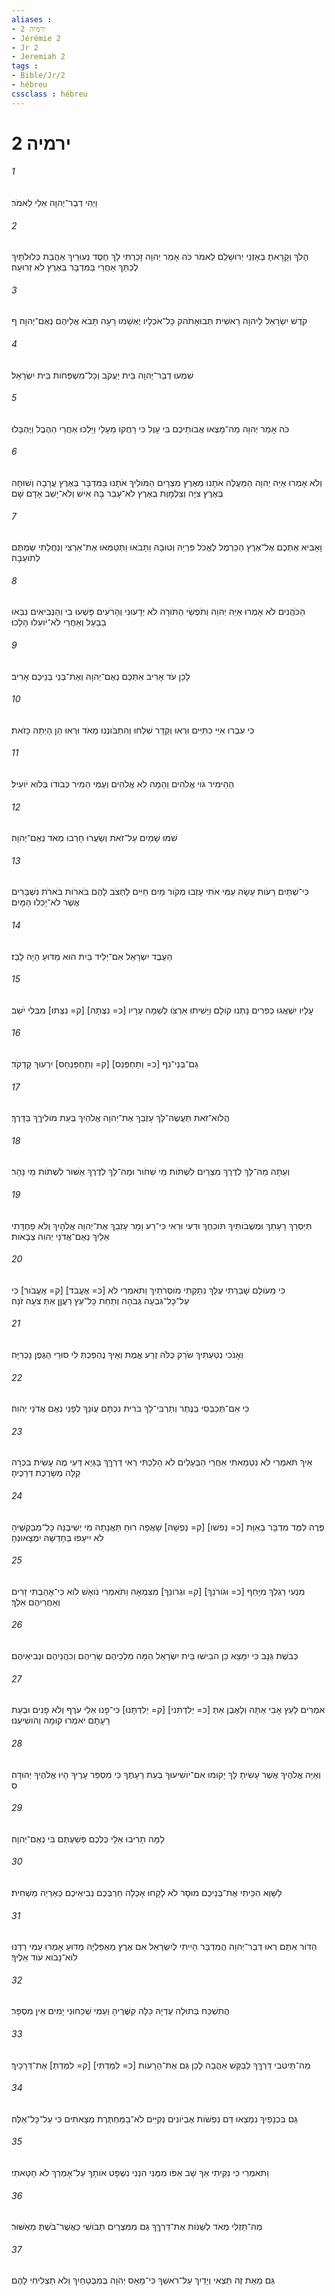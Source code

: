 ```yaml
---
aliases : 
- ירמיה 2
- Jérémie 2
- Jr 2
- Jeremiah 2
tags : 
- Bible/Jr/2
- hébreu
cssclass : hébreu
---
```


# ירמיה 2

###### 1
וַיְהִי דְבַר־יְהוָה אֵלַי לֵאמֹר׃
###### 2
הָלֹךְ וְקָרָאתָ בְאָזְנֵי יְרוּשָׁלִַם לֵאמֹר כֹּה אָמַר יְהוָה זָכַרְתִּי לָךְ חֶסֶד נְעוּרַיִךְ אַהֲבַת כְּלוּלֹתָיִךְ לֶכְתֵּךְ אַחֲרַי בַּמִּדְבָּר בְּאֶרֶץ לֹא זְרוּעָה׃
###### 3
קֹדֶשׁ יִשְׂרָאֵל לַיהוָה רֵאשִׁית תְּבוּאָתֹהק כָּל־אֹכְלָיו יֶאְשָׁמוּ רָעָה תָּבֹא אֲלֵיהֶם נְאֻם־יְהוָה׃ ף
###### 4
שִׁמְעוּ דְבַר־יְהוָה בֵּית יַעֲקֹב וְכָל־מִשְׁפְּחֹות בֵּית יִשְׂרָאֵל׃
###### 5
כֹּה אָמַר יְהוָה מַה־מָּצְאוּ אֲבֹותֵיכֶם בִּי עָוֶל כִּי רָחֲקוּ מֵעָלָי וַיֵּלְכוּ אַחֲרֵי הַהֶבֶל וַיֶּהְבָּלוּ׃
###### 6
וְלֹא אָמְרוּ אַיֵּה יְהוָה הַמַּעֲלֶה אֹתָנוּ מֵאֶרֶץ מִצְרָיִם הַמֹּולִיךְ אֹתָנוּ בַּמִּדְבָּר בְּאֶרֶץ עֲרָבָה וְשׁוּחָה בְּאֶרֶץ צִיָּה וְצַלְמָוֶת בְּאֶרֶץ לֹא־עָבַר בָּהּ אִישׁ וְלֹא־יָשַׁב אָדָם שָׁם׃
###### 7
וָאָבִיא אֶתְכֶם אֶל־אֶרֶץ הַכַּרְמֶל לֶאֱכֹל פִּרְיָהּ וְטוּבָהּ וַתָּבֹאוּ וַתְּטַמְּאוּ אֶת־אַרְצִי וְנַחֲלָתִי שַׂמְתֶּם לְתֹועֵבָה׃
###### 8
הַכֹּהֲנִים לֹא אָמְרוּ אַיֵּה יְהוָה וְתֹפְשֵׂי הַתֹּורָה לֹא יְדָעוּנִי וְהָרֹעִים פָּשְׁעוּ בִי וְהַנְּבִיאִים נִבְּאוּ בַבַּעַל וְאַחֲרֵי לֹא־יֹועִלוּ הָלָכוּ׃
###### 9
לָכֵן עֹד אָרִיב אִתְּכֶם נְאֻם־יְהוָה וְאֶת־בְּנֵי בְנֵיכֶם אָרִיב׃
###### 10
כִּי עִבְרוּ אִיֵּי כִתִּיִּים וּרְאוּ וְקֵדָר שִׁלְחוּ וְהִתְבֹּונְנוּ מְאֹד וּרְאוּ הֵן הָיְתָה כָּזֹאת׃
###### 11
הַהֵימִיר גֹּוי אֱלֹהִים וְהֵמָּה לֹא אֱלֹהִים וְעַמִּי הֵמִיר כְּבֹודֹו בְּלֹוא יֹועִיל׃
###### 12
שֹׁמּוּ שָׁמַיִם עַל־זֹאת וְשַׂעֲרוּ חָרְבוּ מְאֹד נְאֻם־יְהוָה׃
###### 13
כִּי־שְׁתַּיִם רָעֹות עָשָׂה עַמִּי אֹתִי עָזְבוּ מְקֹור מַיִם חַיִּים לַחְצֹב לָהֶם בֹּארֹות בֹּארֹת נִשְׁבָּרִים אֲשֶׁר לֹא־יָכִלוּ הַמָּיִם׃
###### 14
הַעֶבֶד יִשְׂרָאֵל אִם־יְלִיד בַּיִת הוּא מַדּוּעַ הָיָה לָבַז׃
###### 15
עָלָיו יִשְׁאֲגוּ כְפִרִים נָתְנוּ קֹולָם וַיָּשִׁיתוּ אַרְצֹו לְשַׁמָּה עָרָיו [כ= נִצְּתָה] [ק= נִצְּתוּ] מִבְּלִי יֹשֵׁב׃
###### 16
גַּם־בְּנֵי־נֹף [כ= וְתַחְפְּנֵס] [ק= וְתַחְפַּנְחֵס] יִרְעוּךְ קָדְקֹד׃
###### 17
הֲלֹוא־זֹאת תַּעֲשֶׂה־לָּךְ עָזְבֵךְ אֶת־יְהוָה אֱלֹהַיִךְ בְּעֵת מֹולִיךֵךְ בַּדָּרֶךְ׃
###### 18
וְעַתָּה מַה־לָּךְ לְדֶרֶךְ מִצְרַיִם לִשְׁתֹּות מֵי שִׁחֹור וּמַה־לָּךְ לְדֶרֶךְ אַשּׁוּר לִשְׁתֹּות מֵי נָהָר׃
###### 19
תְּיַסְּרֵךְ רָעָתֵךְ וּמְשֻׁבֹותַיִךְ תֹּוכִחֻךְ וּדְעִי וּרְאִי כִּי־רַע וָמָר עָזְבֵךְ אֶת־יְהוָה אֱלֹהָיִךְ וְלֹא פַחְדָּתִי אֵלַיִךְ נְאֻם־אֲדֹנָי יְהוִה צְבָאֹות׃
###### 20
כִּי מֵעֹולָם שָׁבַרְתִּי עֻלֵּךְ נִתַּקְתִּי מֹוסְרֹתַיִךְ וַתֹּאמְרִי לֹא [כ= אֶעֱבֹד] [ק= אֶעֱבֹור] כִּי עַל־כָּל־גִּבְעָה גְּבֹהָה וְתַחַת כָּל־עֵץ רַעֲןָן אַתְּ צֹעָה זֹנָה׃
###### 21
וְאָנֹכִי נְטַעְתִּיךְ שֹׂרֵק כֻּלֹּה זֶרַע אֱמֶת וְאֵיךְ נֶהְפַּכְתְּ לִי סוּרֵי הַגֶּפֶן נָכְרִיָּה׃
###### 22
כִּי אִם־תְּכַבְּסִי בַּנֶּתֶר וְתַרְבִּי־לָךְ בֹּרִית נִכְתָּם עֲוֹנֵךְ לְפָנַי נְאֻם אֲדֹנָי יְהוִה׃
###### 23
אֵיךְ תֹּאמְרִי לֹא נִטְמֵאתִי אַחֲרֵי הַבְּעָלִים לֹא הָלַכְתִּי רְאִי דַרְךֵּךְ בַּגַּיְא דְּעִי מֶה עָשִׂית בִּכְרָה קַלָּה מְשָׂרֶכֶת דְּרָכֶיהָ׃
###### 24
פֶּרֶה לִמֻּד מִדְבָּר בְּאַוַּת [כ= נַפשֹׁו] [ק= נַפְשָׁהּ] שָׁאֲפָה רוּחַ תַּאֲנָתָהּ מִי יְשִׁיבֶנָּה כָּל־מְבַקְשֶׁיהָ לֹא יִיעָפוּ בְּחָדְשָׁהּ יִמְצָאוּנְהָ׃
###### 25
מִנְעִי רַגְלֵךְ מִיָּחֵף [כ= וּגֹורֹנֵךְ] [ק= וּגְרֹונֵךְ] מִצִּמְאָה וַתֹּאמְרִי נֹואָשׁ לֹוא כִּי־אָהַבְתִּי זָרִים וְאַחֲרֵיהֶם אֵלֵךְ׃
###### 26
כְּבֹשֶׁת גַּנָּב כִּי יִמָּצֵא כֵּן הֹבִישׁוּ בֵּית יִשְׂרָאֵל הֵמָּה מַלְכֵיהֶם שָׂרֵיהֶם וְכֹהֲנֵיהֶם וּנְבִיאֵיהֶם׃
###### 27
אֹמְרִים לָעֵץ אָבִי אַתָּה וְלָאֶבֶן אַתְּ [כ= יְלִדְתִּני] [ק= יְלִדְתָּנוּ] כִּי־פָנוּ אֵלַי עֹרֶף וְלֹא פָנִים וּבְעֵת רָעָתָם יֹאמְרוּ קוּמָה וְהֹושִׁיעֵנוּ׃
###### 28
וְאַיֵּה אֱלֹהֶיךָ אֲשֶׁר עָשִׂיתָ לָּךְ יָקוּמוּ אִם־יֹושִׁיעוּךָ בְּעֵת רָעָתֶךָ כִּי מִסְפַּר עָרֶיךָ הָיוּ אֱלֹהֶיךָ יְהוּדָה׃ ס
###### 29
לָמָּה תָרִיבוּ אֵלָי כֻּלְּכֶם פְּשַׁעְתֶּם בִּי נְאֻם־יְהוָה׃
###### 30
לַשָּׁוְא הִכֵּיתִי אֶת־בְּנֵיכֶם מוּסָר לֹא לָקָחוּ אָכְלָה חַרְבְּכֶם נְבִיאֵיכֶם כְּאַרְיֵה מַשְׁחִית׃
###### 31
הַדֹּור אַתֶּם רְאוּ דְבַר־יְהוָה הֲמִדְבָּר הָיִיתִי לְיִשְׂרָאֵל אִם אֶרֶץ מַאְפֵּלְיָה מַדּוּעַ אָמְרוּ עַמִּי רַדְנוּ לֹוא־נָבֹוא עֹוד אֵלֶיךָ׃
###### 32
הֲתִשְׁכַּח בְּתוּלָה עֶדְיָהּ כַּלָּה קִשֻּׁרֶיהָ וְעַמִּי שְׁכֵחוּנִי יָמִים אֵין מִסְפָּר׃
###### 33
מַה־תֵּיטִבִי דַּרְךֵּךְ לְבַקֵּשׁ אַהֲבָה לָכֵן גַּם אֶת־הָרָעֹות [כ= לִמַּדְתִּי] [ק= לִמַּדְתְּ] אֶת־דְּרָכָיִךְ׃
###### 34
גַּם בִּכְנָפַיִךְ נִמְצְאוּ דַּם נַפְשֹׁות אֶבְיֹונִים נְקִיִּים לֹא־בַמַּחְתֶּרֶת מְצָאתִים כִּי עַל־כָּל־אֵלֶּה׃
###### 35
וַתֹּאמְרִי כִּי נִקֵּיתִי אַךְ שָׁב אַפֹּו מִמֶּנִּי הִנְנִי נִשְׁפָּט אֹותָךְ עַל־אָמְרֵךְ לֹא חָטָאתִי׃
###### 36
מַה־תֵּזְלִי מְאֹד לְשַׁנֹּות אֶת־דַּרְךֵּךְ גַּם מִמִּצְרַיִם תֵּבֹושִׁי כַּאֲשֶׁר־בֹּשְׁתְּ מֵאַשּׁוּר׃
###### 37
גַּם מֵאֵת זֶה תֵּצְאִי וְיָדַיִךְ עַל־רֹאשֵׁךְ כִּי־מָאַס יְהֹוָה בְּמִבְטַחַיִךְ וְלֹא תַצְלִיחִי לָהֶם׃
